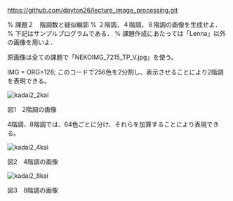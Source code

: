 https://github.com/dayton26/lecture_image_processing.git

% 課題２　階調数と疑似輪郭
% ２階調，４階調，８階調の画像を生成せよ．
% 下記はサンプルプログラムである．
% 課題作成にあたっては「Lenna」以外の画像を用いよ．

原画像は全ての課題で「NEKOIMG_7215_TP_V.jpg」を使う。

IMG = ORG>128;
このコードで256色を2分割し、表示させることにより2階調を表現できる。

![kadai2_2kai](https://user-images.githubusercontent.com/28531844/28501368-9c69f7f2-7015-11e7-8a9e-bc3b2f488351.png)

図1　2階調の画像

4階調、8階調では、64色ごとに分け、それらを加算することにより表現できる。

![kadai2_4kai](https://user-images.githubusercontent.com/28531844/28501386-e65d12ea-7015-11e7-93da-6fc1372c162d.png)

図2　4階調の画像

![kadai2_8kai](https://user-images.githubusercontent.com/28531844/28501391-fce0bf1c-7015-11e7-8a0d-a8dc34b21887.png)

図3　8階調の画像
